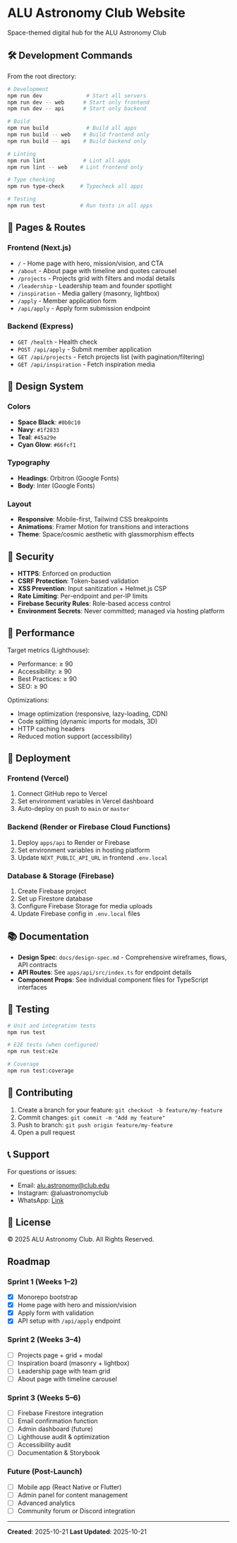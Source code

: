 # ALU Astronomy Club Website

Space-themed digital hub for the ALU Astronomy Club

## 🛠️ Development Commands

From the root directory:

```bash
# Development
npm run dev              # Start all servers
npm run dev -- web      # Start only frontend
npm run dev -- api      # Start only backend

# Build
npm run build            # Build all apps
npm run build -- web    # Build frontend only
npm run build -- api    # Build backend only

# Linting
npm run lint            # Lint all apps
npm run lint -- web    # Lint frontend only

# Type checking
npm run type-check     # Typecheck all apps

# Testing
npm run test           # Run tests in all apps
```

## 📄 Pages & Routes

### Frontend (Next.js)

- `/` - Home page with hero, mission/vision, and CTA
- `/about` - About page with timeline and quotes carousel
- `/projects` - Projects grid with filters and modal details
- `/leadership` - Leadership team and founder spotlight
- `/inspiration` - Media gallery (masonry, lightbox)
- `/apply` - Member application form
- `/api/apply` - Apply form submission endpoint

### Backend (Express)

- `GET /health` - Health check
- `POST /api/apply` - Submit member application
- `GET /api/projects` - Fetch projects list (with pagination/filtering)
- `GET /api/inspiration` - Fetch inspiration media

## 🎨 Design System

### Colors

- **Space Black**: `#0b0c10`
- **Navy**: `#1f2833`
- **Teal**: `#45a29e`
- **Cyan Glow**: `#66fcf1`

### Typography

- **Headings**: Orbitron (Google Fonts)
- **Body**: Inter (Google Fonts)

### Layout

- **Responsive**: Mobile-first, Tailwind CSS breakpoints
- **Animations**: Framer Motion for transitions and interactions
- **Theme**: Space/cosmic aesthetic with glassmorphism effects

## 🔐 Security

- **HTTPS**: Enforced on production
- **CSRF Protection**: Token-based validation
- **XSS Prevention**: Input sanitization + Helmet.js CSP
- **Rate Limiting**: Per-endpoint and per-IP limits
- **Firebase Security Rules**: Role-based access control
- **Environment Secrets**: Never committed; managed via hosting platform

## 📱 Performance

Target metrics (Lighthouse):

- Performance: ≥ 90
- Accessibility: ≥ 90
- Best Practices: ≥ 90
- SEO: ≥ 90

Optimizations:

- Image optimization (responsive, lazy-loading, CDN)
- Code splitting (dynamic imports for modals, 3D)
- HTTP caching headers
- Reduced motion support (accessibility)

## 🚀 Deployment

### Frontend (Vercel)

1. Connect GitHub repo to Vercel
2. Set environment variables in Vercel dashboard
3. Auto-deploy on push to `main` or `master`

### Backend (Render or Firebase Cloud Functions)

1. Deploy `apps/api` to Render or Firebase
2. Set environment variables in hosting platform
3. Update `NEXT_PUBLIC_API_URL` in frontend `.env.local`

### Database & Storage (Firebase)

1. Create Firebase project
2. Set up Firestore database
3. Configure Firebase Storage for media uploads
4. Update Firebase config in `.env.local` files

## 📚 Documentation

- **Design Spec**: `docs/design-spec.md` - Comprehensive wireframes, flows, API contracts
- **API Routes**: See `apps/api/src/index.ts` for endpoint details
- **Component Props**: See individual component files for TypeScript interfaces

## 🧪 Testing

```bash
# Unit and integration tests
npm run test

# E2E tests (when configured)
npm run test:e2e

# Coverage
npm run test:coverage
```

## 🤝 Contributing

1. Create a branch for your feature: `git checkout -b feature/my-feature`
2. Commit changes: `git commit -m "Add my feature"`
3. Push to branch: `git push origin feature/my-feature`
4. Open a pull request

## 📞 Support

For questions or issues:

- Email: alu.astronomy@club.edu
- Instagram: @aluastronomyclub
- WhatsApp: [Link](https://wa.me/yourwhatsappnumber)

## 📄 License

© 2025 ALU Astronomy Club. All Rights Reserved.

## Roadmap

### Sprint 1 (Weeks 1–2)

- [x] Monorepo bootstrap
- [x] Home page with hero and mission/vision
- [x] Apply form with validation
- [x] API setup with `/api/apply` endpoint

### Sprint 2 (Weeks 3–4)

- [ ] Projects page + grid + modal
- [ ] Inspiration board (masonry + lightbox)
- [ ] Leadership page with team grid
- [ ] About page with timeline carousel

### Sprint 3 (Weeks 5–6)

- [ ] Firebase Firestore integration
- [ ] Email confirmation function
- [ ] Admin dashboard (future)
- [ ] Lighthouse audit & optimization
- [ ] Accessibility audit
- [ ] Documentation & Storybook

### Future (Post-Launch)

- [ ] Mobile app (React Native or Flutter)
- [ ] Admin panel for content management
- [ ] Advanced analytics
- [ ] Community forum or Discord integration

---

**Created**: 2025-10-21
**Last Updated**: 2025-10-21
